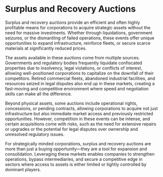# Surplus and Recovery Auctions

Surplus and recovery auctions provide an efficient and often highly profitable means for corporations to acquire strategic assets without the need for massive investments. Whether through liquidations, government seizures, or the dismantling of failed operations, these events offer unique opportunities to expand infrastructure, reinforce fleets, or secure scarce materials at significantly reduced prices.

The assets available in these auctions come from multiple sources. Governments and regulatory bodies frequently liquidate confiscated properties due to insolvency, legal violations, or conflicts of interest, allowing well-positioned corporations to capitalize on the downfall of their competitors. Retired commercial fleets, abandoned industrial facilities, and resources seized in legal disputes also end up in these markets, creating a fast-moving and competitive environment where speed and negotiation skills can make all the difference.

Beyond physical assets, some auctions include operational rights, concessions, or pending contracts, allowing corporations to acquire not just infrastructure but also immediate market access and previously restricted opportunities. However, competition in these events can be intense, and certain acquisitions come with risks, such as the need for extensive repairs or upgrades or the potential for legal disputes over ownership and unresolved regulatory issues.

For strategically minded corporations, surplus and recovery auctions are more than just a buying opportunity—they are a tool for expansion and consolidation. Leveraging these markets enables companies to strengthen operations, bypass intermediaries, and secure a competitive edge in sectors where access to assets is either limited or tightly controlled by dominant players.
